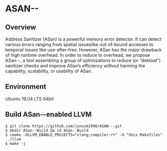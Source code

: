 # ASAN--

## Overview
Address Sanitizer (ASan) is a powerful memory error detector. It can detect various errors ranging from spatial issueslike out-of-bound accesses to temporal issues like use-after-free. However, ASan has the major drawback of high runtime overhead. In order to reduce to overhead, we propose ASan--, a tool assembling a group of optimizations to reduce (or “debloat”) sanitizer checks and improve ASan’s efficiency without harming the capability, scalability, or usability of ASan.

## Environment
Ubuntu 18.04 LTS 64bit

## Build ASan--enabled LLVM
```
$ git clone https://github.com/junxzm1990/ASAN--.git
$ mkdir ASan--Build && cd ASan--Build
$ cmake -DLLVM_ENABLE_PROJECTS="clang;compiler-rt" -G "Unix Makefiles" ../llvm
$ make -j
```

